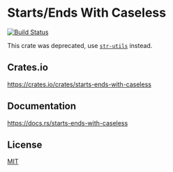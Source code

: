 Starts/Ends With Caseless
====================

[![Build Status](https://travis-ci.org/magiclen/starts-ends-with-caseless.svg?branch=master)](https://travis-ci.org/magiclen/starts-ends-with-caseless)

This crate was deprecated, use [`str-utils`](https://crates.io/crates/str-utils) instead.

## Crates.io

https://crates.io/crates/starts-ends-with-caseless

## Documentation

https://docs.rs/starts-ends-with-caseless

## License

[MIT](LICENSE)